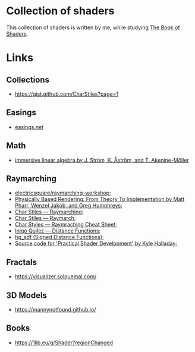 # Collection of shaders

This collection of shaders is written by me, while studying [The Book of Shaders](https://thebookofshaders.com/).

# Links
## Collections
- https://gist.github.com/CharStiles?page=1

## Easings
- [easings.net](https://easings.net/en)

## Math
- [immersive linear algebra by J. Ström, K. Åström, and T. Akenine-Möller](http://immersivemath.com/ila/index.html)

## Raymarching
- [electricsquare/raymarching-workshop](https://github.com/electricsquare/raymarching-workshop);
- [Physically Based Rendering: From Theory To Implementation by Matt Pharr, Wenzel Jakob, and Greg Humphreys](http://www.pbr-book.org/);
- [Char Stiles — Raymarching](http://charstiles.com/raymarching/);
- [Char Stiles — Raymarch](http://charstiles.com/raymarch/);
- [Char Styles — Raymraching Cheat Sheet](https://gist.github.com/CharStiles/dd06c2e64595f49ad53c4027b7967a32);
- [Inigo Quilez — Distance Functions](https://www.iquilezles.org/www/articles/distfunctions/distfunctions.htm);
- [hg_sdf (Signed Distance Functions)](http://mercury.sexy/hg_sdf/);
- [Source code for 'Practical Shader Development' by Kyle Halladay](https://github.com/Apress/practical-shader-dev);

## Fractals
- https://visualizer.solquemal.com/

## 3D Models
- https://mannynotfound.github.io/

## Books
- https://1lib.eu/g/Shader?regionChanged
